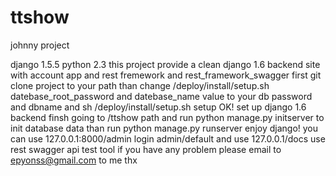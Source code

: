 # ttshow
johnny project

django 1.5.5
python 2.3
this project provide a clean django 1.6 backend site with account app and rest fremework and rest_framework_swagger
first git clone project to your path
than change /deploy/install/setup.sh datebase_root_password and datebase_name value to your db password and dbname
and sh /deploy/install/setup.sh setup
OK!  set up django 1.6 backend finsh
going to /ttshow path and run python manage.py initserver to init database data than run python manage.py runserver
enjoy django!
you can use 127.0.0.1:8000/admin login admin/default
and use 127.0.0.1/docs use rest swagger api test tool
if you have any problem please email to epyonss@gmail.com to me thx

